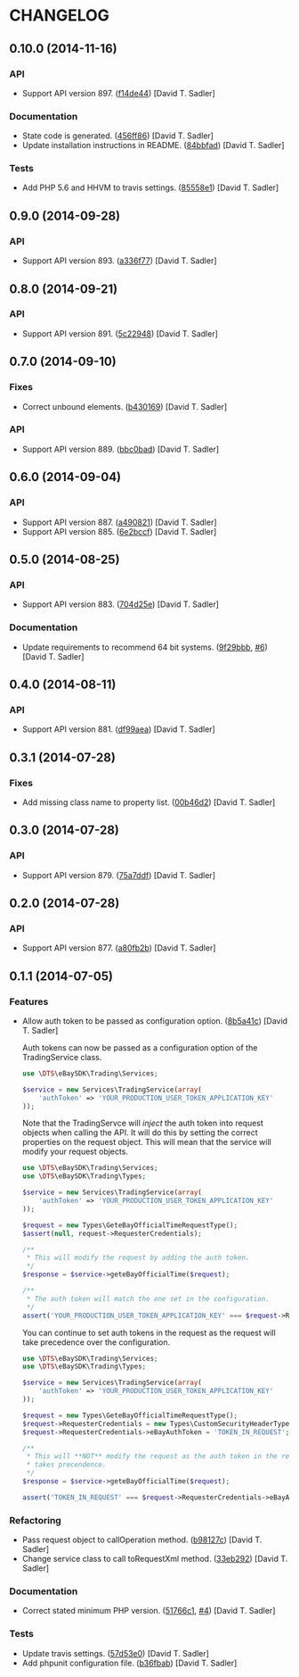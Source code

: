 CHANGELOG
=========

0.10.0 (2014-11-16)
------------------

### API

* Support API version 897. ([f14de44](https://github.com/davidtsadler/ebay-sdk-trading/commit/f14de4487f9bb8dad2a23a997b90b3701e6fcb75)) [David T. Sadler]

### Documentation

* State code is generated. ([456ff86](https://github.com/davidtsadler/ebay-sdk-trading/commit/456ff86644def39c65487282de68942695b1d063)) [David T. Sadler]
* Update installation instructions in README. ([84bbfad](https://github.com/davidtsadler/ebay-sdk-trading/commit/84bbfad34d2c87ca00ae80cba6158f5d4e3ecc6c)) [David T. Sadler]

### Tests

* Add PHP 5.6 and HHVM to travis settings. ([85558e1](https://github.com/davidtsadler/ebay-sdk-trading/commit/85558e1f6808c95ad097aafe2f818fd21c5a19da)) [David T. Sadler]

0.9.0 (2014-09-28)
------------------

### API

* Support API version 893. ([a336f77](https://github.com/davidtsadler/ebay-sdk-trading/commit/a336f77acb4ac325ce5d2ea28c6dd2c3966b1414)) [David T. Sadler]

0.8.0 (2014-09-21)
------------------

### API

* Support API version 891. ([5c22948](https://github.com/davidtsadler/ebay-sdk-trading/commit/5c2294886550915a86f682d3341bc69082692fe)) [David T. Sadler]

0.7.0 (2014-09-10)
------------------

### Fixes

* Correct unbound elements. ([b430169](https://github.com/davidtsadler/ebay-sdk-trading/commit/b4301699ad27255aa6c40d3442d6f4551971e816)) [David T. Sadler]

### API

* Support API version 889. ([bbc0bad](https://github.com/davidtsadler/ebay-sdk-trading/commit/bbc0bad26750ddaed4d6a1cdbf0e595f9839c4d9)) [David T. Sadler]

0.6.0 (2014-09-04)
------------------

### API

* Support API version 887. ([a490821](https://github.com/davidtsadler/ebay-sdk-trading/commit/a4908214a058de17d1478330d52e3d6a1fd2e9fe)) [David T. Sadler]
* Support API version 885. ([6e2bccf](https://github.com/davidtsadler/ebay-sdk-trading/commit/6e2bccf3813e9f1e9dd30234690f471213541884)) [David T. Sadler]

0.5.0 (2014-08-25)
------------------

### API

* Support API version 883. ([704d25e](https://github.com/davidtsadler/ebay-sdk-trading/commit/704d25e4f029c67b3d1fa7018e8ebbefdd97fece)) [David T. Sadler]

### Documentation

* Update requirements to recommend 64 bit systems. ([9f29bbb](https://github.com/davidtsadler/ebay-sdk-trading/commit/9f29bbb7044ad74eacb101e41969c51b051d36ff), [#6](https://github.com/davidtsadler/ebay-sdk-trading/issues/6)) [David T. Sadler]

0.4.0 (2014-08-11)
------------------

### API

* Support API version 881. ([df99aea](https://github.com/davidtsadler/ebay-sdk-trading/commit/df99aea3b1d72524b8966afe25256362e4070701)) [David T. Sadler]

0.3.1 (2014-07-28)
------------------

### Fixes

* Add missing class name to property list. ([00b46d2](https://github.com/davidtsadler/ebay-sdk-trading/commit/00b46d24d75629345330ea808ac28e2726dd4703)) [David T. Sadler]

0.3.0 (2014-07-28)
------------------

### API

* Support API version 879. ([75a7ddf](https://github.com/davidtsadler/ebay-sdk-trading/commit/75a7ddf8d36c9cdc330c9f8fbd51049ffe904d9f)) [David T. Sadler]

0.2.0 (2014-07-28)
------------------

### API

* Support API version 877. ([a80fb2b](https://github.com/davidtsadler/ebay-sdk-trading/commit/a80fb2b693b973b0de438fcc682cbf0db2646bc9)) [David T. Sadler]

0.1.1 (2014-07-05)
------------------

### Features

* Allow auth token to be passed as configuration option. ([8b5a41c](https://github.com/davidtsadler/ebay-sdk-trading/commit/8b5a41c516b8b9ad853c304c8433efb124d71836)) [David T. Sadler]

  Auth tokens can now be passed as a configuration option of the
  TradingService class.

  ```php
  use \DTS\eBaySDK\Trading\Services;

  $service = new Services\TradingService(array(
      'authToken' => 'YOUR_PRODUCTION_USER_TOKEN_APPLICATION_KEY'
  ));
  ```

  Note that the TradingServce will *inject* the auth token into
  request objects when calling the API. It will do this by setting the
  correct properties on the request object. This will mean that the
  service will modify your request objects.

  ```php
  use \DTS\eBaySDK\Trading\Services;
  use \DTS\eBaySDK\Trading\Types;

  $service = new Services\TradingService(array(
      'authToken' => 'YOUR_PRODUCTION_USER_TOKEN_APPLICATION_KEY'
  ));

  $request = new Types\GeteBayOfficialTimeRequestType();
  $assert(null, request->RequesterCredentials);

  /**
   * This will modify the request by adding the auth token.
   */
  $response = $service->geteBayOfficialTime($request);

  /**
   * The auth token will match the one set in the configuration.
   */
  assert('YOUR_PRODUCTION_USER_TOKEN_APPLICATION_KEY' === $request->RequesterCredentials->eBayAuthToken);
  ```

  You can continue to set auth tokens in the request as the request will
  take precedence over the configuration.

  ```php
  use \DTS\eBaySDK\Trading\Services;
  use \DTS\eBaySDK\Trading\Types;

  $service = new Services\TradingService(array(
      'authToken' => 'YOUR_PRODUCTION_USER_TOKEN_APPLICATION_KEY'
  ));

  $request = new Types\GeteBayOfficialTimeRequestType();
  $request->RequesterCredentials = new Types\CustomSecurityHeaderType();
  $request->RequesterCredentials->eBayAuthToken = 'TOKEN_IN_REQUEST';

  /**
   * This will **NOT** modify the request as the auth token in the request
   * takes precendence.
   */
  $response = $service->geteBayOfficialTime($request);

  assert('TOKEN_IN_REQUEST' === $request->RequesterCredentials->eBayAuthToken);
  ```

### Refactoring

* Pass request object to callOperation method. ([b98127c](https://github.com/davidtsadler/ebay-sdk-trading/commit/b98127c6f7ae715b9f72e248ce6739580513ddfd)) [David T. Sadler]
* Change service class to call toRequestXml method. ([33eb292](https://github.com/davidtsadler/ebay-sdk-trading/commit/33eb29265044555d4a153f5443ef83051e5e852f)) [David T. Sadler]

### Documentation

* Correct stated minimum PHP version. ([51766c1](https://github.com/davidtsadler/ebay-sdk-trading/commit/51766c1f7d262c5cfbade4d19c979f27a6fe6a15), [#4](https://github.com/davidtsadler/ebay-sdk-trading/issues/4)) [David T. Sadler]

### Tests

* Update travis settings. ([57d53e0](https://github.com/davidtsadler/ebay-sdk-trading/commit/57d53e06e2f12a035783fd359099b5f550aac005)) [David T. Sadler]
* Add phpunit configuration file. ([b36fbab](https://github.com/davidtsadler/ebay-sdk-trading/commit/b36fbab4a416fc6c761db516c0ffee91dfc1a4d9)) [David T. Sadler]
